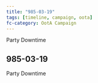 ```yaml
---
title: "985-03-19"
tags: [timeline, campaign, oota]
fc-category: OotA Campaign
---
```

<span class='ob-timelines'
	data-date='985-03-19-00'
	data-title='Campaign: NAGA Adventures'
	data-class='orange'> Party Downtime </span>
## 985-03-19
Party Downtime
